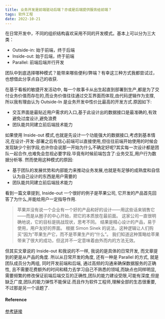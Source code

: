 ```yaml
---
title: 业务开发是前端驱动后端？亦或是后端提供服务给前端？
tags: 软件工程
date: 2022-10-21
---
```


在日常开发中，不同的组织结构喜欢采用不同的开发模式。基本上可以分为三大类：
* Outside-in: 始于前端，终于后端
* Inside-out: 始于后端，终于前端
* Parallel: 前端后端并行开发

团队中到底选择哪种模式？能带来哪些便利/弊端？有幸这三种方式我都尝试过，也想借此分享点自己的收获.

在基于看板的敏捷开发活动中, 每一个故事卡从出生起直到部署到生产,都是为了交付业务价值而存在的,而业务价值往往通过交互界面而体现,由代码逻辑作为支撑, 所以我有理由认为 Outside-In 是业务开发中性价比最高的开发方式.原因如下:

* 交互界面是最贴近用户需求的入口,基于此设计出的数据接口是最准确的,有效避免过度设计,避免浪费
* 团队能共同建立前后端技术能力

如果使用 Inside-out 模式,也就是先设计一个功能强大的数据接口,考虑到基本情况,在设计-开发-部署之后有信心前端可以直接使用,但往往前端开始使用的时候会发现缺少个别字段,也许你会说那一开始为什么不确定好呢?其实每一次设计都是团队一起合作,也难免会忽视必要字段.毕竟有时候前端包含了:业务交互,用户行为数据分析等. 然而使用这种模式的原因:

* 基于团队的发展优势和内部能力来推动业务发展,也就是有足够的成熟度和自信认为自己设计的东西是用户需要的
* 团队能共同建立前后端技术能力

看到一篇文章提到,  Inside-out 一个很好的例子是苹果公司, 它开发的产品首先回答了为什么,并能给用户一定指导作用.

>苹果并没有说一个企业有一个好的产品和好的设计——用这些话来销售它——而是从圈子的中心开始，把它的本质放在最前面。
>这家公司一直很明确地说，它的目标是挑战现状，思考不同。 结果是精心设计的产品，易于使用，用户友好的界面。
>根据 Simon Sinek 的说法，这种逻辑让人们购买“因为”苹果生产它，而不是苹果生产的“什么”。
>我们知道这种策略给苹果带来了很大的成功，但这并不一定意味着由外而内的方法无效。

但其实文章说的 Inside-out 和我说的不一样, 我说的是具体的日常开发, 而文章提到的更是从产品的角度. 所以从日常开发的角度, 还有一种是 Parallel 的方式, 就是团队成员分为两组, 同时开发前端和后端, 通过高频的沟通来确保数据服务的正确性, 且不需要花费额外的时间和精力去学习自己不熟悉的领域,而缺点也同样明显,需要频繁的修改保证前端后端交互的正确性,团队的能力建设受限,可能有深度,但是缺乏广度,团队的能力弹性不能保证.而且作为软件工程师,理解全部的生态很重要,不过那是另一个话题了.

#### Reference

[参考链接](https://www.sydle.com/blog/inside-out-and-outside-in-strategies-6144a26be83193407d5fbb26/)



